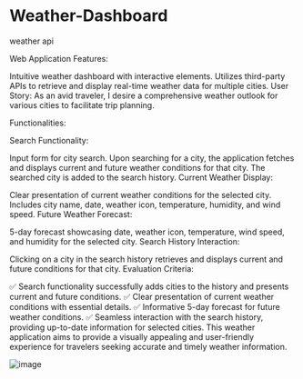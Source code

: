 # Weather-Dashboard
weather api

Web Application Features:

Intuitive weather dashboard with interactive elements.
Utilizes third-party APIs to retrieve and display real-time weather data for multiple cities.
User Story:
As an avid traveler, I desire a comprehensive weather outlook for various cities to facilitate trip planning.

Functionalities:

Search Functionality:

Input form for city search.
Upon searching for a city, the application fetches and displays current and future weather conditions for that city.
The searched city is added to the search history.
Current Weather Display:

Clear presentation of current weather conditions for the selected city.
Includes city name, date, weather icon, temperature, humidity, and wind speed.
Future Weather Forecast:

5-day forecast showcasing date, weather icon, temperature, wind speed, and humidity for the selected city.
Search History Interaction:

Clicking on a city in the search history retrieves and displays current and future conditions for that city.
Evaluation Criteria:

✅ Search functionality successfully adds cities to the history and presents current and future conditions.
✅ Clear presentation of current weather conditions with essential details.
✅ Informative 5-day forecast for future weather conditions.
✅ Seamless interaction with the search history, providing up-to-date information for selected cities.
This weather application aims to provide a visually appealing and user-friendly experience for travelers seeking accurate and timely weather information.

![image](https://github.com/Srgowen/Weather-Dashboard/assets/119532973/5f52aa1f-5de8-4d89-8074-e30dd93defc2)
